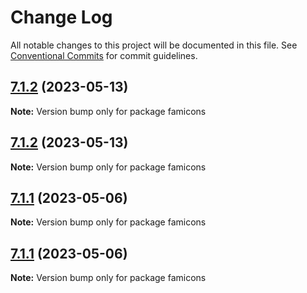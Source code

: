# Change Log

All notable changes to this project will be documented in this file.
See [Conventional Commits](https://conventionalcommits.org) for commit guidelines.

## [7.1.2](https://github.com/familyjs/famicons/compare/v7.1.1...v7.1.2) (2023-05-13)

**Note:** Version bump only for package famicons





## [7.1.2](https://github.com/familyjs/famicons/compare/v7.1.1...v7.1.2) (2023-05-13)

**Note:** Version bump only for package famicons





## [7.1.1](https://github.com/familyjs/famicons/compare/v7.1.0...v7.1.1) (2023-05-06)

**Note:** Version bump only for package famicons





## [7.1.1](https://github.com/familyjs/famicons/compare/v7.1.0...v7.1.1) (2023-05-06)

**Note:** Version bump only for package famicons
